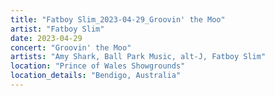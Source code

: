 ```yaml
---
title: "Fatboy Slim_2023-04-29_Groovin' the Moo"
artist: "Fatboy Slim"
date: 2023-04-29
concert: "Groovin' the Moo"
artists: "Amy Shark, Ball Park Music, alt-J, Fatboy Slim"
location: "Prince of Wales Showgrounds"
location_details: "Bendigo, Australia"
---
```

